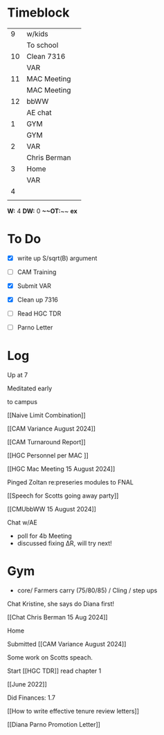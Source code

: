 # Timeblock

|     |              |     |
| --- | ------------ | --- |
| 9   | w/kids       |     |
|     | To school    |     |
| 10  | Clean 7316   |     |
|     | VAR          |     |
| 11  | MAC Meeting  |     |
|     | MAC Meeting  |     |
| 12  | bbWW         |     |
|     | AE chat      |     |
| 1   | GYM          |     |
|     | GYM          |     |
| 2   | VAR          |     |
|     | Chris Berman |     |
| 3   | Home         |     |
|     | VAR          |     |
| 4   |              |     |
|     |              |     |

**W:** 4
**DW:** 0
**~~OT:**~~
**ex** 



# To Do
- [x] write up S/sqrt(B) argument
- [ ] CAM Training
- [x] Submit VAR
- [x] Clean up 7316
- [ ] Read HGC TDR
- [ ] Parno Letter


# Log

Up at 7

Meditated early

to campus

[[Naive Limit Combination]]

[[CAM Variance August 2024]]

[[CAM Turnaround Report]]

[[HGC Personnel per MAC ]]

[[HGC Mac Meeting 15 August 2024]]

Pinged Zoltan re:preseries modules to FNAL

[[Speech for Scotts going away party]]

[[CMUbbWW 15 August 2024]]

Chat w/AE
 - poll for 4b Meeting
 - discussed fixing ΔR, will try next!

# Gym
- core/ Farmers carry (75/80/85) / Cling / step ups

Chat Kristine, she says do Diana first!

[[Chat Chris Berman 15 Aug 2024]]

Home

Submitted [[CAM Variance August 2024]]

Some work on Scotts speach.

Start [[HGC TDR]] read chapter 1

[[June 2022]]

Did Finances: 1.7

[[How to write effective tenure review letters]]

[[Diana Parno Promotion Letter]]


